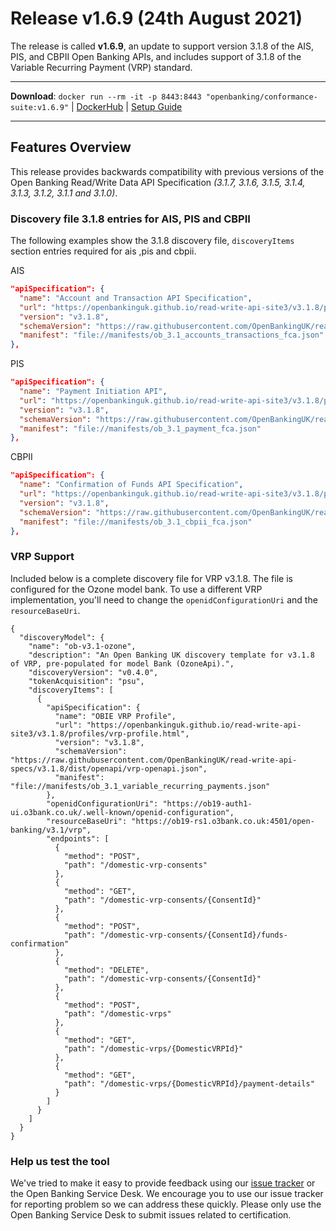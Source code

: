 # Release v1.6.9 (24th August 2021)


The release is called **v1.6.9**, an update to support version 3.1.8 of the AIS, PIS, and CBPII Open Banking APIs,  and includes support of 3.1.8 of the Variable Recurring Payment (VRP) standard.

---
**Download**:
`docker run --rm -it -p 8443:8443 "openbanking/conformance-suite:v1.6.9"` |
[DockerHub](https://hub.docker.com/r/openbanking/conformance-suite) |
[Setup Guide](https://bitbucket.org/openbankingteam/conformance-suite/src/develop/docs/setup-guide.md)

---

## Features Overview

This release provides backwards compatibility with previous versions of the
Open Banking Read/Write Data API Specification *(3.1.7, 3.1.6, 3.1.5, 3.1.4, 3.1.3,
3.1.2, 3.1.1 and 3.1.0)*.

### Discovery file 3.1.8 entries for AIS, PIS and CBPII 
The following examples show the 3.1.8 discovery file, `discoveryItems` section entries required for ais ,pis and cbpii.

AIS
```json
"apiSpecification": {
  "name": "Account and Transaction API Specification",
  "url": "https://openbankinguk.github.io/read-write-api-site3/v3.1.8/profiles/account-and-transaction-api-profile.html",
  "version": "v3.1.8",
  "schemaVersion": "https://raw.githubusercontent.com/OpenBankingUK/read-write-api-specs/v3.1.8/dist/openapi/account-info-openapi.json",
  "manifest": "file://manifests/ob_3.1_accounts_transactions_fca.json"
},
```

PIS
```json
"apiSpecification": {
  "name": "Payment Initiation API",
  "url": "https://openbankinguk.github.io/read-write-api-site3/v3.1.8/profiles/payment-initiation-api-profile.html",
  "version": "v3.1.8",
  "schemaVersion": "https://raw.githubusercontent.com/OpenBankingUK/read-write-api-specs/v3.1.8/dist/swagger/payment-initiation-swagger.json",
  "manifest": "file://manifests/ob_3.1_payment_fca.json"
},
```
CBPII
```json
"apiSpecification": {
  "name": "Confirmation of Funds API Specification",
  "url": "https://openbankinguk.github.io/read-write-api-site3/v3.1.8/profiles/confirmation-of-funds-api-profile.html",
  "version": "v3.1.8",
  "schemaVersion": "https://raw.githubusercontent.com/OpenBankingUK/read-write-api-specs/v3.1.8/dist/swagger/confirmation-funds-swagger.json",
  "manifest": "file://manifests/ob_3.1_cbpii_fca.json"
},
```

### VRP Support
Included below is a complete discovery file for VRP v3.1.8. The file is configured for the Ozone model bank. To use a different VRP implementation, you'll need to change the `openidConfigurationUri` and the `resourceBaseUri`.

```
{
  "discoveryModel": {
    "name": "ob-v3.1-ozone",
    "description": "An Open Banking UK discovery template for v3.1.8 of VRP, pre-populated for model Bank (OzoneApi).",
    "discoveryVersion": "v0.4.0",
    "tokenAcquisition": "psu",
    "discoveryItems": [
      {
        "apiSpecification": {
          "name": "OBIE VRP Profile",
          "url": "https://openbankinguk.github.io/read-write-api-site3/v3.1.8/profiles/vrp-profile.html",
          "version": "v3.1.8",
          "schemaVersion": "https://raw.githubusercontent.com/OpenBankingUK/read-write-api-specs/v3.1.8/dist/openapi/vrp-openapi.json",
          "manifest": "file://manifests/ob_3.1_variable_recurring_payments.json"
        },
        "openidConfigurationUri": "https://ob19-auth1-ui.o3bank.co.uk/.well-known/openid-configuration",
        "resourceBaseUri": "https://ob19-rs1.o3bank.co.uk:4501/open-banking/v3.1/vrp",
        "endpoints": [
          {
            "method": "POST",
            "path": "/domestic-vrp-consents"
          },
          {
            "method": "GET",
            "path": "/domestic-vrp-consents/{ConsentId}"
          },
          {
            "method": "POST",
            "path": "/domestic-vrp-consents/{ConsentId}/funds-confirmation"
          },
          {
            "method": "DELETE",
            "path": "/domestic-vrp-consents/{ConsentId}"
          },
          {
            "method": "POST",
            "path": "/domestic-vrps"
          },
          {
            "method": "GET",
            "path": "/domestic-vrps/{DomesticVRPId}"
          },
          {
            "method": "GET",
            "path": "/domestic-vrps/{DomesticVRPId}/payment-details"
          }
        ]
      }
    ]
  }
}
```


### Help us test the tool

We've tried to make it easy to provide feedback using our [issue tracker](https://bitbucket.org/openbankingteam/conformance-suite/issues?status=new&status=open)
or the Open Banking Service Desk. We encourage you to use our issue tracker for
reporting problem so we can address these quickly. Please only use the
Open Banking Service Desk to submit issues related to certification.

